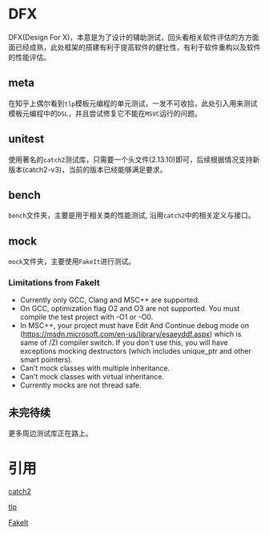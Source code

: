 # DFX

DFX(Design For X)，本意是为了设计的辅助测试，回头看相关软件评估的方方面面已经成熟，此处框架的搭建有利于提高软件的健壮性，有利于软件重构以及软件的性能评估。

## meta

在知乎上偶尔看到`tlp`模板元编程的单元测试，一发不可收拾，此处引入用来测试模板元编程中的`DSL`，并且尝试修复它不能在`MSVC`运行的问题。

## unitest

使用著名的`catch2`测试库，只需要一个头文件(2.13.10)即可，后续根据情况支持新版本(catch2-v3)，当前的版本已经能够满足要求。

## bench

`bench`文件夹，主要是用于相关类的性能测试, 沿用`catch2`中的相关定义与接口。

## mock

`mock`文件夹，主要使用`FakeIt`进行测试。

### Limitations from FakeIt
* Currently only GCC, Clang and MSC++ are supported.
* On GCC, optimization flag O2 and O3 are not supported. You must compile the test project with -O1 or -O0.
* In MSC++, your project must have Edit And Continue debug mode on (https://msdn.microsoft.com/en-us/library/esaeyddf.aspx) which is same of /ZI compiler switch. If you don't use this, you will have exceptions mocking destructors (which includes unique_ptr and other smart pointers). 
* Can't mock classes with multiple inheritance.
* Can't mock classes with virtual inheritance.
* Currently mocks are not thread safe. 

## 未完待续

更多周边测试库正在路上。

# 引用

[catch2](https://github.com/catchorg/Catch2)

[tlp](https://github.com/MagicBowen/tlp)

[FakeIt](https://github.com/eranpeer/FakeIt)